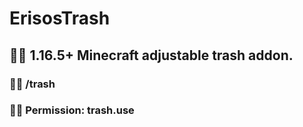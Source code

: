 # ErisosTrash
## 👋🏻 1.16.5+ Minecraft adjustable trash addon.

### 👊🏻 /trash
### 🤌🏻 Permission: trash.use
